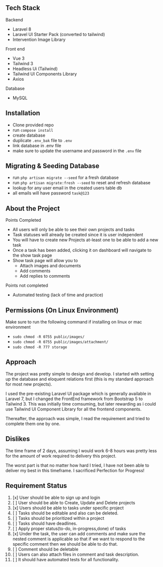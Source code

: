 ## Tech Stack

Backend
- Laravel 8
- Laravel UI Starter Pack (converted to tailwind)
- Intervention Image Library

Front end
- Vue 3
- Tailwind 3
- Headless Ui (Tailwind)
- Tailwind UI Components Library
- Axios

Database 
- MySQL

## Installation

- Clone provided repo
- run `compose install`
- create database
- duplicate `.env_bak` file to `.env`
- link database in .env file
- make sure to update the username and password in the `.env` file

## Migrating & Seeding Database

- run `php artisan migrate --seed` for a fresh database
- run `php artisan migrate:fresh --seed` to reset and refresh database
- lookup for any user email in the created users table db
- all emails will have password `task@123`

## About the Project 
Points Completed
- All users will only be able to see their own projects and tasks
- Task statuses will already be created since it is user independent
- You will have to create new Projects at-least one to be able to add a new task
- Once a task has been added, clicking it on dashboard will navigate to the show task page
- Show task page will allow you to 
  - Attach images and documents
  - Add comments
  - Add replies to comments

Points not completed
- Automated testing (lack of time and practice)

## Permissions (On Linux Environment)
Make sure to run the following command if installing on linux or mac environment
- `sudo chmod -R 0755 public/images/`
- `sudo chmod -R 0755 public/images/attachment/`
- `sudo chmod -R 777 storage`

## Approach 
The project was pretty simple to design and develop. I started with setting up the database and eloquent relations first (this is my standard approach for most new projects).

I used the pre-existing Laravel UI package which is generally available in Laravel 7, but I changed the FrontEnd framework from Bootstrap 5 to Tailwind 3. This was initially time comsuming, but later rewarding as i could use Tailwind UI Component Library for all the frontend components.

Thereafter, the approach was simple, I read the requirement and tried to complete them one by one.

## Dislikes
The time frame of 2 days, assuming I would work 6-8 hours was pretty less for the amount of work required to delivery this project.

The worst part is that no matter how hard I tried, I have not been able to deliver my best in this timeframe. I sacrificed Perfection for Progress!

## Requirement Status
1. [x] User should be able to sign up and login
2. [ ] User should be able to Create, Update and Delete projects
3. [x] Users should be able to tasks under specific project
4. [ ] Tasks should be editable and also can be deleted.
5. [ ] Tasks should be prioritized within a project
6. [ ] Tasks should have deadlines.
7. [ ] Apply proper status(to-do, in-progress,done) of tasks
8. [x] Under the task, the user can add comments and make sure the nested comment is applicable so that if we want to respond to the specific comment then we should be able to do that.
10. [ ] Comment should be deletable
11. [ ] Users can also attach files in comment and task description.
13. [ ] It should have automated tests for all functionality.
